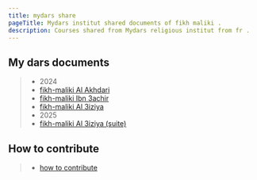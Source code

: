 ```yaml
---
title: mydars share
pageTitle: Mydars institut shared documents of fikh maliki .
description: Courses shared from Mydars religious institut from fr .
---
```


## My dars documents
> *  2024
> * [fikh-maliki Al Akhdari](./docs/fikh-maliki-first "fikh-maliki Al Akhdari")
> * [fikh-maliki Ibn 3achir](./docs/fikh-maliki-second "fikh-maliki Ibn 3achir")
> * [fikh-maliki Al 3iziya](./docs/fikh-maliki-third "fikh-maliki Al 3iziya")
> * 2025
> * [fikh-maliki Al 3iziya (suite)](./docs/fikh-maliki-third-2 "fikh-maliki Al 3iziya (suite)")

## How to contribute 
> * [how to contribute](./docs/how-to-contribute "How to contribute")
